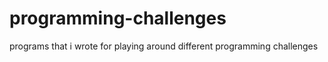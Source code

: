 programming-challenges
======================

programs that i wrote for playing around different programming challenges
